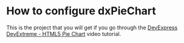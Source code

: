# How to configure dxPieChart


This is the project that you will get if you go through the <a href="http://www.youtube.com/watch?v=qYkkyOzR9jc&list=PL8h4jt35t1wjGvgflbHEH_e3b23AA30-z&index=26">DevExpress DevExtreme - HTML5 Pie Chart</a> video tutorial.

<br/>


